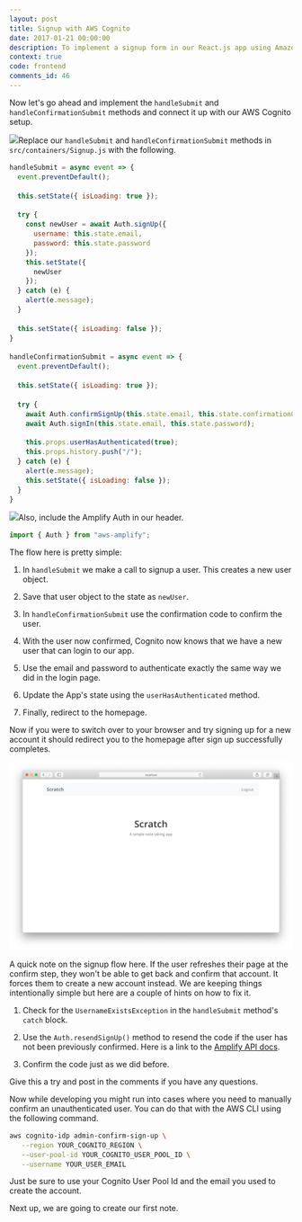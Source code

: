 ```yaml
---
layout: post
title: Signup with AWS Cognito
date: 2017-01-21 00:00:00
description: To implement a signup form in our React.js app using Amazon Cognito we are going to use AWS Amplify. We are going to call the Auth.signUp() method to sign a user up and call the Auth.confirmSignUp() method with the confirmation code to complete the process.
context: true
code: frontend
comments_id: 46
---
```


Now let's go ahead and implement the `handleSubmit` and `handleConfirmationSubmit` methods and connect it up with our AWS Cognito setup.

<img class="code-marker" src="/assets/s.png" />Replace our `handleSubmit` and `handleConfirmationSubmit` methods in `src/containers/Signup.js` with the following.

``` javascript
handleSubmit = async event => {
  event.preventDefault();

  this.setState({ isLoading: true });

  try {
    const newUser = await Auth.signUp({
      username: this.state.email,
      password: this.state.password
    });
    this.setState({
      newUser
    });
  } catch (e) {
    alert(e.message);
  }

  this.setState({ isLoading: false });
}

handleConfirmationSubmit = async event => {
  event.preventDefault();

  this.setState({ isLoading: true });

  try {
    await Auth.confirmSignUp(this.state.email, this.state.confirmationCode);
    await Auth.signIn(this.state.email, this.state.password);

    this.props.userHasAuthenticated(true);
    this.props.history.push("/");
  } catch (e) {
    alert(e.message);
    this.setState({ isLoading: false });
  }
}
```

<img class="code-marker" src="/assets/s.png" />Also, include the Amplify Auth in our header.

``` javascript
import { Auth } from "aws-amplify";
```

The flow here is pretty simple:

1. In `handleSubmit` we make a call to signup a user. This creates a new user object.

2. Save that user object to the state as `newUser`.

3. In `handleConfirmationSubmit` use the confirmation code to confirm the user.

4. With the user now confirmed, Cognito now knows that we have a new user that can login to our app.

5. Use the email and password to authenticate exactly the same way we did in the login page.

6. Update the App's state using the `userHasAuthenticated` method.

7. Finally, redirect to the homepage.

Now if you were to switch over to your browser and try signing up for a new account it should redirect you to the homepage after sign up successfully completes.

![Redirect home after signup screenshot](/assets/redirect-home-after-signup.png)

A quick note on the signup flow here. If the user refreshes their page at the confirm step, they won't be able to get back and confirm that account. It forces them to create a new account instead. We are keeping things intentionally simple but here are a couple of hints on how to fix it.

1. Check for the `UsernameExistsException` in the `handleSubmit` method's `catch` block.

2. Use the `Auth.resendSignUp()` method to resend the code if the user has not been previously confirmed. Here is a link to the [Amplify API docs](https://aws.github.io/aws-amplify/api/classes/authclass.html#resendsignup).

3. Confirm the code just as we did before.

Give this a try and post in the comments if you have any questions.

Now while developing you might run into cases where you need to manually confirm an unauthenticated user. You can do that with the AWS CLI using the following command.

```bash
aws cognito-idp admin-confirm-sign-up \
   --region YOUR_COGNITO_REGION \
   --user-pool-id YOUR_COGNITO_USER_POOL_ID \
   --username YOUR_USER_EMAIL
```

Just be sure to use your Cognito User Pool Id and the email you used to create the account.

Next up, we are going to create our first note.
